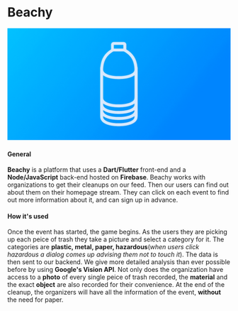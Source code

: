 # Beachy
![Logo](/logos/Banner_upscaled_image_x4.jpg)

#### General
**Beachy** is a platform that uses a **Dart/Flutter** front-end and a **Node/JavaScript** back-end hosted on **Firebase**. Beachy works with organizations to get their cleanups on our feed. Then our users can find out about them on their homepage stream. They can click on each event to find out more information about it, and can sign up in advance.

#### How it's used
Once the event has started, the game begins. As the users they are picking up each peice of trash they take a picture and select a category for it. The categories are **plastic, metal, paper, hazardous**(*when users click hazardous a dialog comes up advising them not to touch it*). The data is then sent to our backend. We give more detailed analysis than ever possible before by using **Google's Vision API**. Not only does the organization have access to a **photo** of every single peice of trash recorded, the **material** and the exact **object** are also recorded for their convenience. At the end of the cleanup, the organizers will have all the information of the event, **without** the need for paper.
